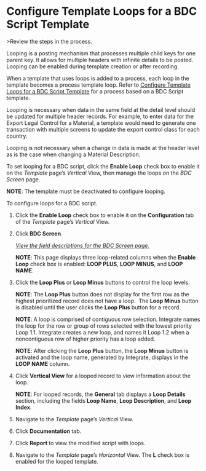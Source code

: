 # Configure Template Loops for a BDC Script Template

<span id="Post Data using a BDC Script Steps" class="popUpLink">\>Review
the steps in the process. </span>

Looping is a posting mechanism that processes multiple child keys for
one parent key. It allows for multiple headers with infinite details to
be posted. Looping can be enabled during template creation or after
recording.

When a template that uses loops is added to a process, each loop in the
template becomes a process template loop. Refer to [Configure Template
Loops for a BDC Script Template](Configure_Template_LoopsBDC.htm) for a
process based on a BDC Script template.

Looping is necessary when data in the same field at the detail level
should be updated for multiple header records. For example, to enter
data for the Export Legal Control for a Material, a template would need
to generate one transaction with multiple screens to update the export
control class for each country.

Looping is not necessary when a change in data is made at the header
level as is the case when changing a Material Description.

To set looping for a BDC script, click the **Enable Loop** check box to
enable it on the *Template* page’s *Vertical* View, then manage the
loops on the *BDC Screen* page.

**NOTE**: The template must be deactivated to configure looping.

To configure loops for a BDC script.

1.  Click the **Enable Loop** check box to enable it on the
    **Configuration** tab of the *Template* page’s *Vertical* View.

2.  Click **BDC Screen**.
    
    *[View the field descriptions for the BDC Screen
    page.](../Page_Desc/BDC_Screen_H.htm)*
    
    **NOTE**: This page displays three loop-related columns when the
    **Enable Loop** check box is enabled: **LOOP PLUS**, **LOOP MINUS**,
    and **LOOP NAME**.

3.  Click the **Loop Plus** or **Loop Minus** buttons to control the
    loop levels.
    
    **NOTE**: The **Loop Plus** button does not display for the first
    row as the highest prioritized record does not have a loop.  The
    **Loop Minus** button is disabled until the user clicks the **Loop
    Plus** button for a record.
    
    **NOTE**: A loop is comprised of contiguous row selection. Integrate
    names the loop for the row or group of rows selected with the lowest
    priority Loop 1.1. Integrate creates a new loop, and names it Loop
    1.2 when a noncontiguous row of higher priority has a loop added.
    
    **NOTE**: After clicking the **Loop Plus** button, the **Loop
    Minus** button is activated and the loop name, generated by
    Integrate, displays in the **LOOP NAME** column.

4.  Click **Vertical View** for a looped record to view information
    about the loop.
    
    **NOTE**: For looped records, the **General** tab displays a **Loop
    Details** section, including the fields **Loop Name**, **Loop
    Description**, and **Loop Index**.

5.  Navigate to the *Template* page’s *Vertical* View.

6.  Click **Documentation** tab.

7.  Click **Report** to view the modified script with loops.

8.  Navigate to the *Template* page’s *Horizontal* View. The **L** check
    box is enabled for the looped template.
